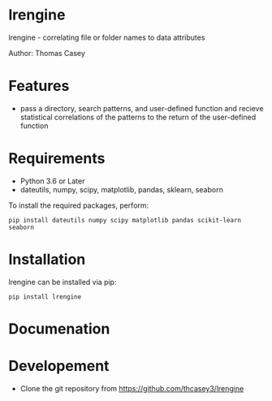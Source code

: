 # lrengine
 lrengine - correlating file or folder names to data attributes

Author:
Thomas Casey

# Features

  - pass a directory, search patterns, and user-defined function and recieve statistical correlations of the patterns to the return of the user-defined function

# Requirements

  - Python 3.6 or Later
  - dateutils, numpy, scipy, matplotlib, pandas, sklearn, seaborn

To install the required packages, perform:
```console
pip install dateutils numpy scipy matplotlib pandas scikit-learn seaborn
```

# Installation

lrengine can be installed via pip:

```console
pip install lrengine
```

# Documenation


# Developement 

  - Clone the git repository from https://github.com/thcasey3/lrengine
